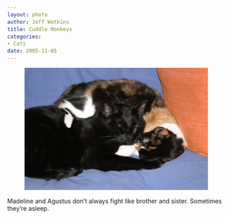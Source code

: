 ```yaml
--- 
layout: photo
author: Jeff Watkins
title: Cuddle Monkeys
categories: 
- Cats
date: 2005-11-05
---
```


<figure><img class="photo" src="/photos/2005-11-05-17-21-37.jpg"></figure>

Madeline and Agustus don’t always fight like brother and sister. Sometimes
they’re asleep.

